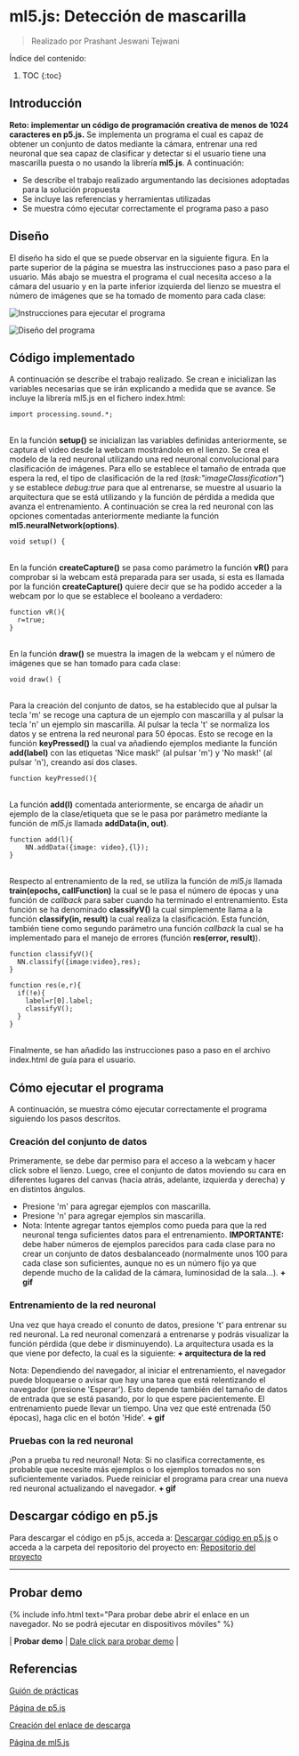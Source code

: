 # ml5.js: Detección de mascarilla
> Realizado por Prashant Jeswani Tejwani

Índice del contenido:

1. TOC
{:toc}

## Introducción
**Reto: implementar un código de programación creativa de menos de 1024 caracteres en p5.js.**
Se implementa un programa el cual es capaz de obtener un conjunto de datos mediante la cámara, entrenar una red neuronal que sea capaz de clasificar y detectar si el usuario tiene una mascarilla puesta o no usando la librería **ml5.js**. A continuación:

* Se describe el trabajo realizado argumentando las decisiones adoptadas para la solución propuesta
* Se incluye las referencias y herramientas utilizadas
* Se muestra cómo ejecutar correctamente el programa paso a paso

## Diseño 

El diseño ha sido el que se puede observar en la siguiente figura. En la parte superior de la página se muestra las instrucciones paso a paso para el usuario. Más abajo se muestra el programa el cual necesita acceso a la cámara del usuario y en la parte inferior izquierda del lienzo se muestra el número de imágenes que se ha tomado de momento para cada clase:

![](/My-Processing-Book/images/mask_detection/mask_detection_instruction.PNG "Instrucciones para ejecutar el programa")

![](/My-Processing-Book/images/mask_detection/mask_detection.PNG "Diseño del programa")

## Código implementado

A continuación se describe el trabajo realizado. Se crean e inicializan las variables necesarias que se irán explicando a medida que se avance. Se incluye la librería ml5.js en el fichero index.html:

    import processing.sound.*;


<br>En la función **setup()** se inicializan las variables definidas anteriormente, se captura el video desde la webcam mostrándolo en el lienzo. Se crea el modelo de la red neuronal utilizando una red neuronal convolucional para clasificación de imágenes. Para ello se establece el tamaño de entrada que espera la red, el tipo de clasificación de la red (*task:"imageClassification"*) y se establece *debug:true* para que al entrenarse, se muestre al usuario la arquitectura que se está utilizando y la función de pérdida a medida que avanza el entrenamiento. A continuación se crea la red neuronal con las opciones comentadas anteriormente mediante la función **ml5.neuralNetwork(options)**.

    void setup() {
    

<br>En la función **createCapture()** se pasa como parámetro la función **vR()** para comprobar si la webcam está preparada para ser usada, si esta es llamada por la función **createCapture()** quiere decir que se ha podido acceder a la webcam por lo que se establece el booleano a verdadero:
    
    function vR(){
      r=true;
    }

<br>En la función **draw()** se muestra la imagen de la webcam y el número de imágenes que se han tomado para cada clase: 

    void draw() {


<br>Para la creación del conjunto de datos, se ha establecido que al pulsar la tecla 'm' se recoge una captura de un ejemplo con mascarilla y al pulsar la tecla 'n' un ejemplo sin mascarilla. Al pulsar la tecla 't' se normaliza los datos y se entrena la red neuronal para 50 épocas. Esto se recoge en la función **keyPressed()** la cual va añadiendo ejemplos mediante la función **add(label)** con las etiquetas 'Nice mask!' (al pulsar 'm') y 'No mask!' (al pulsar 'n'), creando así dos clases. 

    function keyPressed(){


<br>La función **add(l)** comentada anteriormente, se encarga de añadir un ejemplo de la clase/etiqueta que se le pasa por parámetro mediante la función de *ml5.js* llamada **addData(in, out)**.

    function add(l){
        NN.addData({image: video},{l});
    }

<br>Respecto al entrenamiento de la red, se utiliza la función de *ml5.js* llamada **train(epochs, callFunction)** la cual se le pasa el número de épocas y una función de *callback* para saber cuando ha terminado el entrenamiento. Esta función se ha denominado **classifyV()** la cual simplemente llama a la función **classify(in, result)** la cual realiza la clasificación. Esta función, también tiene como segundo parámetro una función *callback* la cual se ha implementado para el manejo de errores (función **res(error, result)**).

    function classifyV(){
      NN.classify({image:video},res);
    }
    
    function res(e,r){
      if(!e){
        label=r[0].label;
        classifyV();
      }
    }

<br>Finalmente, se han añadido las instrucciones paso a paso en el archivo index.html de guía para el usuario.

## Cómo ejecutar el programa
A continuación, se muestra cómo ejecutar correctamente el programa siguiendo los pasos descritos.

### Creación del conjunto de datos
Primeramente, se debe dar permiso para el acceso a la webcam y hacer click sobre el lienzo. Luego, cree el conjunto de datos moviendo su cara en diferentes lugares del canvas (hacia atrás, adelante, izquierda y derecha) y en distintos ángulos. 
* Presione 'm' para agregar ejemplos con mascarilla.
* Presione 'n' para agregar ejemplos sin mascarilla.
* Nota: Intente agregar tantos ejemplos como pueda para que la red neuronal tenga suficientes datos para el entrenamiento. **IMPORTANTE:** debe haber números de ejemplos parecidos para cada clase para no crear un conjunto de datos desbalanceado (normalmente unos 100 para cada clase son suficientes, aunque no es un número fijo ya que depende mucho de la calidad de la cámara, luminosidad de la sala...). 
**+ gif**

### Entrenamiento de la red neuronal
Una vez que haya creado el conunto de datos, presione 't' para entrenar su red neuronal. La red neuronal comenzará a entrenarse y podrás visualizar la función pérdida (que debe ir disminuyendo). La arquitectura usada es la que viene por defecto, la cual es la siguiente:
**+ arquitectura de la red**

Nota: Dependiendo del navegador, al iniciar el entrenamiento, el navegador puede bloquearse o avisar que hay una tarea que está relentizando el navegador (presione 'Esperar'). Esto depende también del tamaño de datos de entrada que se está pasando, por lo que espere pacientemente. El entrenamiento puede llevar un tiempo.
Una vez que esté entrenada (50 épocas), haga clic en el botón 'Hide'.
**+ gif**

### Pruebas con la red neuronal
¡Pon a prueba tu red neuronal!
Nota: Si no clasifica correctamente, es probable que necesite más ejemplos o los ejemplos tomados no son suficientemente variados. Puede reiniciar el programa para crear una nueva red neuronal actualizando el navegador. 
**+ gif**


## Descargar código en p5.js
Para descargar el código en p5.js, acceda a: <a href="https://downgit.github.io/#/home?url=https://github.com/Prashant-JT/My-Processing-Book/tree/master/projects/mask_detection">Descargar código en p5.js</a> o acceda a la carpeta del repositorio del proyecto en: <a href="https://github.com/Prashant-JT/My-Processing-Book/tree/master/projects/mask_detection">Repositorio del proyecto</a>

---

## Probar demo 
{% include info.html text="Para probar debe abrir el enlace en un navegador. No se podrá ejecutar en dispositivos móviles" %}

| **Probar demo** | <a href="https://editor.p5js.org/Prashant-JT/full/cdnNL5Oqx">Dale click para probar demo</a> |

## Referencias

[Guión de prácticas](https://ncvt-aep.ulpgc.es/cv/ulpgctp21/pluginfile.php/412240/mod_resource/content/37/CIU_Pr_cticas.pdf)

[Página de p5.js](https://p5js.org/es/)

[Creación del enlace de descarga](https://downgit.github.io/#/home)

[Página de ml5.js](https://ml5js.org/)
